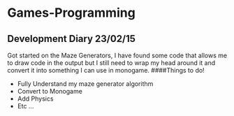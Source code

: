 # Games-Programming
## Development Diary 23/02/15
Got started on the Maze Generators, I have found some code that allows me to draw code in the output but I still need to wrap my head around it and convert it into something I can use in monogame.
####Things to do!
- Fully Understand my maze generator algorithm
- Convert to Monogame
- Add Physics
- Etc ...
